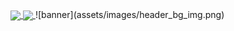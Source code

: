 <a href="https://github.com/anuraghazra/github-readme-stats">
   <img align="center" src="https://github-readme-stats.vercel.app/api?username=vaskrneup&count_private=true&show_icons=true&theme=github_dark"/>
</a>
<a href="https://github.com/anuraghazra/github-readme-stats">
   <img align="center" src="https://github-readme-stats.vercel.app/api/top-langs/?username=vaskrneup&layout=compact"/>
</a>
![banner](assets/images/header_bg_img.png)